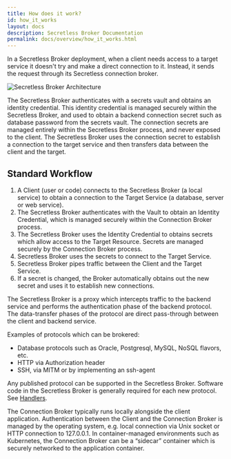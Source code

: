 ```yaml
---
title: How does it work?
id: how_it_works
layout: docs
description: Secretless Broker Documentation
permalink: docs/overview/how_it_works.html
---
```


In a Secretless Broker deployment, when a client needs access to a target service it doesn't try and make a direct connection to it. Instead, it sends the request through its Secretless connection broker.

<div class="docs-img">
  <img src="/img/secretless_architecture.svg" alt="Secretless Broker Architecture">
</div>

The Secretless Broker authenticates with a secrets vault and obtains an identity credential. This identity credential is managed securely within the Secretless Broker, and used to obtain a backend connection secret such as database password from the secrets vault. The connection secrets are managed entirely within the Secretless Broker process, and never exposed to the client. The Secretless Broker uses the connection secret to establish a connection to the target service and then transfers data between the client and the target.

## Standard Workflow

1. A Client (user or code) connects to the Secretless Broker (a local service) to obtain a connection to the Target Service (a database, server or web service).
1. The Secretless Broker authenticates with the  Vault to obtain an Identity Credential, which is managed securely within the Connection Broker process.
1. The Secretless Broker uses the Identity Credential to obtains secrets which allow access to the Target Resource. Secrets are managed securely by the Connection Broker process.
1. Secretless Broker uses the secrets to connect to the Target Service.
1. Secretless Broker pipes traffic between the Client and the Target Service.
1. If a secret is changed, the Broker automatically obtains out the new secret and uses it to establish new connections.


The Secretless Broker is a proxy which intercepts traffic to the backend service and performs the authentication phase of the backend protocol. The data-transfer phases of the protocol are direct pass-through between the client and backend service.

Examples of protocols which can be brokered:  

-  Database protocols such as Oracle, Postgresql, MySQL, NoSQL flavors, etc.
-  HTTP via Authorization header
-  SSH, via MITM or by implementing an ssh-agent   

Any published protocol can be supported in the Secretless Broker. Software code in the Secretless Broker is generally required for each new protocol. See <a href="/docs/reference/handlers/overview.html">Handlers</a>.

<!-- TODO - link to handler section of reference page -->

The Connection Broker typically runs locally alongside the client application. Authentication between the Client and the Connection Broker is managed by the operating system, e.g. local connection via Unix socket or HTTP connection to 127.0.0.1.  In container-managed environments such as Kubernetes, the Connection Broker can be a “sidecar” container which is securely networked to the application container.
